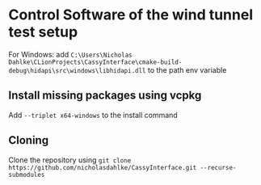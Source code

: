 # Control Software of the wind tunnel test setup

For Windows: add ```C:\Users\Nicholas Dahlke\CLionProjects\CassyInterface\cmake-build-debug\hidapi\src\windows\libhidapi.dll``` to the path env variable

## Install missing packages using vcpkg
Add ```--triplet x64-windows``` to the install command

## Cloning
Clone the repository using
```git clone https://github.com/nicholasdahlke/CassyInterface.git --recurse-submodules```
